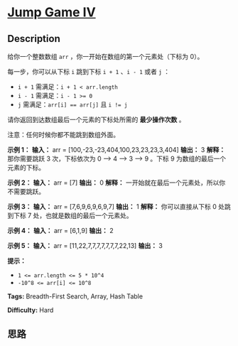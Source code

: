 # [Jump Game IV][title]

## Description

给你一个整数数组 `arr` ，你一开始在数组的第一个元素处（下标为 0）。

每一步，你可以从下标 `i` 跳到下标 `i + 1` 、`i - 1` 或者 `j` ：

  * `i + 1` 需满足：`i + 1 < arr.length`
  * `i - 1` 需满足：`i - 1 >= 0`
  * `j` 需满足：`arr[i] == arr[j]` 且 `i != j`

请你返回到达数组最后一个元素的下标处所需的  **最少操作次数**  。

注意：任何时候你都不能跳到数组外面。



**示例 1：**
            **输入：** arr = [100,-23,-23,404,100,23,23,23,3,404]    **输出：** 3    **解释：** 那你需要跳跃 3 次，下标依次为 0 --> 4 --> 3 --> 9 。下标 9 为数组的最后一个元素的下标。    

**示例 2：**
            **输入：** arr = [7]    **输出：** 0    **解释：** 一开始就在最后一个元素处，所以你不需要跳跃。    

**示例 3：**
            **输入：** arr = [7,6,9,6,9,6,9,7]    **输出：** 1    **解释：** 你可以直接从下标 0 处跳到下标 7 处，也就是数组的最后一个元素处。    

**示例 4：**
            **输入：** arr = [6,1,9]    **输出：** 2    

**示例 5：**
            **输入：** arr = [11,22,7,7,7,7,7,7,7,22,13]    **输出：** 3    



**提示：**

  * `1 <= arr.length <= 5 * 10^4`
  * `-10^8 <= arr[i] <= 10^8`


**Tags:** Breadth-First Search, Array, Hash Table

**Difficulty:** Hard

## 思路

[title]: https://leetcode-cn.com/problems/jump-game-iv
